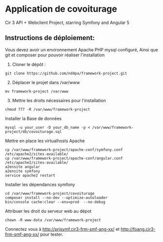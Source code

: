 Application de covoiturage
======================
Cir 3 API + Webclient Project, starring Symfony and Angular 5

Instructions de déploiement:
----------------------------
Vous devez avoir un environnement Apache PHP mysql configuré, Ainsi que git et composer pour pouvoir réaliser l'installation

1) Cloner le dépôt :
```
git clone https://github.com/nd4pa/framework-project.git
```

2) Déplacer le projet dans /var/www
```
mv framework-project /var/www
```
3) Mettre les droits nécessaires pour l'installation
```
chmod 777 -R /var/www/framework-project
```

Installer la Base de données
```
mysql -u your_user -D your_db_name -p < /var/www/framework-project/db/covoiturage.sql
```

Mettre en place les virtualhosts Apache
```
cp /var/www/framework-project/apache-conf/symfony.conf /etc/apache2/sites-available/
cp /var/www/framework-project/apache-conf/angular.conf /etc/apache2/sites-available/
a2ensite angular
a2ensite symfony
service apache2 restart
```

Installer les dépendances symfony
```
cd /var/www/framework-project/covoiturage
composer install --no-dev --optimize-autoloader
bin/console cache:clear --env=prod  --no-debug
```

Attribuer les droit du serveur web au dépot
```
chown -R www-data /var/www/framework-project
```

Connectez vous à http://prjsymf.cir3-frm-smf-ang-xx/ et http://foang.cir3-frm-smf-ang-xx/ pour tester.

